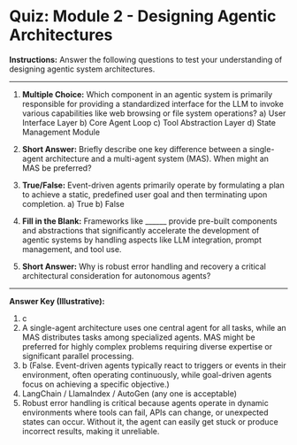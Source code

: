 
# Quiz: Module 2 - Designing Agentic Architectures

**Instructions:** Answer the following questions to test your understanding of designing agentic system architectures.

---

1.  **Multiple Choice:** Which component in an agentic system is primarily responsible for providing a standardized interface for the LLM to invoke various capabilities like web browsing or file system operations?
    a) User Interface Layer
    b) Core Agent Loop
    c) Tool Abstraction Layer
    d) State Management Module

2.  **Short Answer:** Briefly describe one key difference between a single-agent architecture and a multi-agent system (MAS). When might an MAS be preferred?

3.  **True/False:** Event-driven agents primarily operate by formulating a plan to achieve a static, predefined user goal and then terminating upon completion.
    a) True
    b) False

4.  **Fill in the Blank:** Frameworks like ______ provide pre-built components and abstractions that significantly accelerate the development of agentic systems by handling aspects like LLM integration, prompt management, and tool use.

5.  **Short Answer:** Why is robust error handling and recovery a critical architectural consideration for autonomous agents?

---
**Answer Key (Illustrative):**
1.  c
2.  A single-agent architecture uses one central agent for all tasks, while an MAS distributes tasks among specialized agents. MAS might be preferred for highly complex problems requiring diverse expertise or significant parallel processing.
3.  b (False. Event-driven agents typically react to triggers or events in their environment, often operating continuously, while goal-driven agents focus on achieving a specific objective.)
4.  LangChain / LlamaIndex / AutoGen (any one is acceptable)
5.  Robust error handling is critical because agents operate in dynamic environments where tools can fail, APIs can change, or unexpected states can occur. Without it, the agent can easily get stuck or produce incorrect results, making it unreliable.
